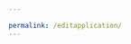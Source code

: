 ```yaml
---

permalink: /editapplication/
---
```

<!DOCTYPE html>
<html lang="en">
<head>
<meta charset="UTF-8">
<meta name="viewport" content="width=device-width, initial-scale=1.0">
<title>Job Details</title>
<style>
.card {
    border: 1px solid #ccc;
    border-radius: 5px;
    padding: 20px;
    margin-bottom: 20px;
    box-shadow: 0 4px 8px rgba(0, 0, 0, 0.1);
}

.card-title {
    font-size: 1.25rem;
    margin-bottom: 10px;
  
    align-items: center;
}

.back-arrow {
    cursor: pointer;
    margin-right: 10px;
}

.back-arrow svg {
    fill: #007bff;
    width: 20px;
    height: 20px;
    transition: transform 0.3s ease;
}

.back-arrow svg:hover {
    transform: translateX(-3px);
}

.card-text {
    margin-bottom: 5px;
}

.btn {
    display: inline-block;
    font-weight: 400;
    color: #212529;
    text-align: center;
    vertical-align: middle;
    cursor: pointer;
    border: 1px solid transparent;
    padding: 0.375rem 0.75rem;
    font-size: 1rem;
    line-height: 1.5;
    border-radius: 0.25rem;
    background-color: #007bff;
    border-color: #007bff;
    color: #fff;
    text-decoration: none;
}

.btn-primary {
    background-color: #007bff;
    border-color: #007bff;
}

.btn-primary:hover {
    background-color: #0056b3;
    border-color: #0056b3;
}

.btn-primary:focus {
    box-shadow: 0 0 0 0.2rem rgba(0, 123, 255, 0.5);
    outline: none;
}
.dynamiccount {
    float: right;
    text-align: right;
}

</style>
</head>
<body>
   
<div id="results" class="card-container"></div>

<script>
    let urlParams = new URLSearchParams(window.location.search);
    let jobid = urlParams.get('id');   
    function getCookie(cname) {
        var name = cname + "=";
        var decodedCookie = decodeURIComponent(document.cookie);
        var ca = decodedCookie.split(';');
        for(var i = 0; i <ca.length; i++) {
          var c = ca[i];
          while (c.charAt(0) == ' ') {
            c = c.substring(1);
          }
          if (c.indexOf(name) == 0) {
            return c.substring(name.length, c.length);
          }
        }
        return "";
      } 

    userid = getCookie("userid")
    // prepare HTML result container for new output
    const resultContainer = document.getElementById("results");
  
    // prepare fetch options
    //const displayJobDetailsUrl = 'https://jobly.stu.nighthawkcodingsociety.com/api/job/?id=' + jobdetails;
    const viewApplicationUrl = "http://127.0.0.1:8181/api/job/viewapplication?jobid=" + jobid + '&userid=' + userid;
    const viewApplicationHeader = {
      method: 'GET', // *GET, POST, PUT, DELETE, etc.
      mode: 'cors', // no-cors, *cors, same-origin
      cache: 'default', // *default, no-cache, reload, force-cache, only-if-cached
     
      headers: {
        'Content-Type': 'application/json'
        // 'Content-Type': 'application/x-www-form-urlencoded',
      },
    };
    // fetch the API
    fetch(viewApplicationUrl, viewApplicationHeader)
      .then(response => {
        // Error handling
        if (response.status !== 200) {
          const errorMsg = 'Database response error: ' + response.status;
          console.log(errorMsg);
          const errorCard = document.createElement("div");
          errorCard.classList.add("card");
          errorCard.innerHTML = `<div class="card-body">${errorMsg}</div>`;
          resultContainer.appendChild(errorCard);
          return;
        }
        response.json().then(data => {
          // Render job details
          renderJobDetails(data);
  
        });
      })
      .catch(err => {
        // Error handling
        console.error(err);
        const errorCard = document.createElement("div");
        errorCard.classList.add("card");
        errorCard.innerHTML = `<div class="card-body">${err}</div>`;
        resultContainer.appendChild(errorCard);
      });

      function renderJobDetails(data) {
        // Create a card
        const card = document.createElement("div");
        card.classList.add("card");
    
        // Populate card with job details and editable input fields
        card.innerHTML = `
            <div class="card-body">
                <h5 class="card-title">
                    <span class="back-arrow" onclick="goBack()">
                        <svg xmlns="http://www.w3.org/2000/svg" viewBox="0 0 24 24"><path d="M0 0h24v24H0z" fill="none"/><path d="M20 11H7.41l5.3-5.29a1 1 0 1 0-1.42-1.42l-7 7a1 1 0 0 0 0 1.42l7 7a1 1 0 0 0 1.42-1.42L7.41 13H20a1 1 0 0 0 0-2z"/></svg>
                    </span>
                  
                  
                </h5>
            </div>
            
            <p class="card-text"><strong>Email:</strong> <input type="text" id="email" value="${data.email}" /></p>
            <p class="card-text"><strong>Address:</strong> <input type="text" id="address" value="${data.address}" /></p>
            <p class="card-text"><strong>What separates you from others?</strong> <textarea id="separationFactor">${data.separationFactor}</textarea></p>
            <button onclick="editApplication()" class="btn btn-primary">Save Changes</button>
        `;
    
        // Append card to container
        resultContainer.appendChild(card);
    }

    function goBack() {
        window.history.back();
    }

    function editApplication() {
        const email = document.getElementById("email").value;
            
            const address = document.getElementById("address").value;
            const separationFactor = document.getElementById("separationFactor").value;
         
            
         

            const userData = {
                email: email,
                address: address,
                separationFactor: separationFactor
         
            };
        
            const editApplicationHeader = {
                method: 'PUT', // *GET, POST, PUT, DELETE, etc.
                mode: 'cors', // no-cors, *cors, same-origin
                cache: 'default', // *default, no-cache, reload, force-cache, only-if-cached
                body: JSON.stringify(userData),
                credentials: 'include', // include, *same-origin, omit
                headers: {
                  'Content-Type': 'application/json'
                  // 'Content-Type': 'application/x-www-form-urlencoded',
                },
              };
        
         
            // const url = 'http://127.0.0.1:8064/api/jwt_auth/register';
            // const url = '://127.0.0.1http:8064/api/users/';
            const editApplicationUrl = 'http://127.0.0.1:8181/api/job/editapplication?jobid=' + jobid + '&userid=' + userid;
            
            fetch(editApplicationUrl, editApplicationHeader)
          .then(response => {
              // Handle server response
              if (response.status !== 200) {
                  const errorMsg = 'Database response error: ' + response.status;
                  console.log(errorMsg);
                  window.location.href = '{{site.baseurl}}/403';
              }
  
              // Response contains valid result
              response.json().then(data => {
                  if (data !== null) {
                    
                      console.log(data)
                      window.location.href = '{{site.baseurl}}/jobs';
                  }
              });
          })
          .catch(error => {
              // Handle fetch errors
              console.error('Fetch error:', error);
          });
    }
</script>
</body>
</html>

